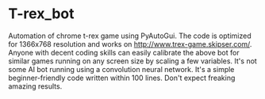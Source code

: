 # T-rex_bot
Automation of chrome t-rex game using PyAutoGui. 
The code is optimized for 1366x768 resolution and works on http://www.trex-game.skipser.com/. 
Anyone with decent coding skills can easily calibrate the above bot for similar games running on any screen size by scaling a few variables. 
It's not some AI bot running using a convolution neural network. It's a simple beginner-friendly code written within 100 lines. Don't expect freaking amazing results.
